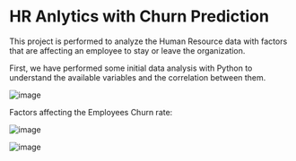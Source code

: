 # HR Anlytics with Churn Prediction
 
This project is performed to analyze the Human Resource data with factors that are affecting an employee to stay or leave the organization.

First, we have performed some initial data analysis with Python to understand the available variables and the correlation between them.

![image](https://user-images.githubusercontent.com/50405283/166847491-7d50f3bd-112f-492f-90d9-e81a43c89d1b.png)

Factors affecting the Employees Churn rate:

![image](https://user-images.githubusercontent.com/50405283/166847763-c28ef850-9c3e-47f1-907e-6f247c6b37de.png)

![image](https://user-images.githubusercontent.com/50405283/166848017-d193fd82-bcf4-4f72-acb2-3b54eac2b23e.png)
